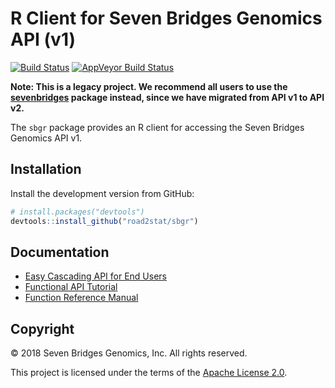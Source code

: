 # R Client for Seven Bridges Genomics API (v1)

[![Build Status](https://travis-ci.org/road2stat/sbgr.svg?branch=master)](https://travis-ci.org/road2stat/sbgr)
[![AppVeyor Build Status](https://ci.appveyor.com/api/projects/status/github/road2stat/sbgr?branch=master&svg=true)](https://ci.appveyor.com/project/road2stat/sbgr)

**Note: This is a legacy project. We recommend all users to use the [sevenbridges](https://bioconductor.org/packages/sevenbridges) package instead, since we have migrated from API v1 to API v2.**

The `sbgr` package provides an R client for accessing the Seven Bridges Genomics API v1.

## Installation

Install the development version from GitHub:

```r
# install.packages("devtools")
devtools::install_github("road2stat/sbgr")
```

## Documentation

- [Easy Cascading API for End Users](https://nanx.me/sbgr/articles/easy-api.html)
- [Functional API Tutorial](https://nanx.me/sbgr/articles/sbgr.html)
- [Function Reference Manual](https://nanx.me/sbgr/reference/)

## Copyright

© 2018 Seven Bridges Genomics, Inc. All rights reserved.

This project is licensed under the terms of the [Apache License 2.0](LICENSE).
